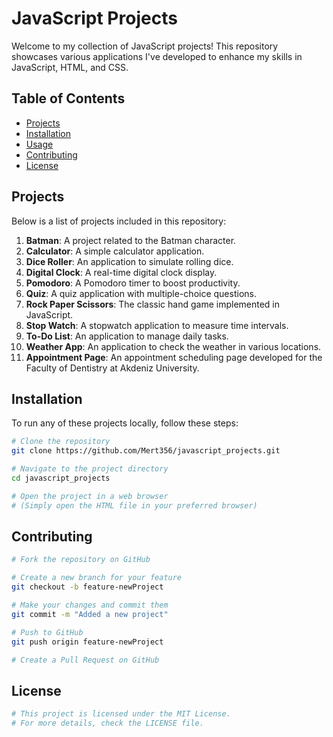 # JavaScript Projects

Welcome to my collection of JavaScript projects! This repository showcases various applications I've developed to enhance my skills in JavaScript, HTML, and CSS.

## Table of Contents

- [Projects](#projects)
- [Installation](#installation)
- [Usage](#usage)
- [Contributing](#contributing)
- [License](#license)

## Projects

Below is a list of projects included in this repository:

1. **Batman**: A project related to the Batman character.
2. **Calculator**: A simple calculator application.
3. **Dice Roller**: An application to simulate rolling dice.
4. **Digital Clock**: A real-time digital clock display.
5. **Pomodoro**: A Pomodoro timer to boost productivity.
6. **Quiz**: A quiz application with multiple-choice questions.
7. **Rock Paper Scissors**: The classic hand game implemented in JavaScript.
8. **Stop Watch**: A stopwatch application to measure time intervals.
9. **To-Do List**: An application to manage daily tasks.
10. **Weather App**: An application to check the weather in various locations.
11. **Appointment Page**: An appointment scheduling page developed for the Faculty of Dentistry at Akdeniz University.

## Installation

To run any of these projects locally, follow these steps:

```bash
# Clone the repository
git clone https://github.com/Mert356/javascript_projects.git

# Navigate to the project directory
cd javascript_projects

# Open the project in a web browser
# (Simply open the HTML file in your preferred browser)
```
## Contributing
```bash
# Fork the repository on GitHub

# Create a new branch for your feature
git checkout -b feature-newProject

# Make your changes and commit them
git commit -m "Added a new project"

# Push to GitHub
git push origin feature-newProject

# Create a Pull Request on GitHub
```

## License
```bash
# This project is licensed under the MIT License.
# For more details, check the LICENSE file.
```
